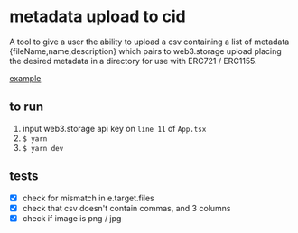 # metadata upload to cid
A tool to give a user the ability to upload a csv containing a list of metadata {fileName,name,description} which pairs to web3.storage upload placing the desired metadata in a directory for use with ERC721 / ERC1155.

[example](https://bafybeihcjuqoj4ycckax7j2myth4dpizrgjfez4t4qba7saitij52ib3re.ipfs.nftstorage.link/)

## to run
1. input web3.storage api key on `line 11` of `App.tsx`
2. `$ yarn`
3. `$ yarn dev`

## tests
- [x] check for mismatch in e.target.files
- [x] check that csv doesn't contain commas, and 3 columns
- [x] check if image is png / jpg
